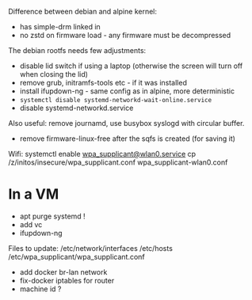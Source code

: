 
Difference between debian and alpine kernel:

- has simple-drm linked in
- no zstd on firmware load - any firmware must be decompressed


The debian rootfs needs few adjustments:
- disable lid switch if using a laptop (otherwise the screen will turn off when closing the lid)
- remove grub, initramfs-tools etc - if it was installed
- install ifupdown-ng - same config as in alpine, more deterministic
-  `systemctl disable systemd-networkd-wait-online.service`
- disable systemd-networkd.service

Also useful: remove journamd, use busybox syslogd with circular buffer.

- remove firmware-linux-free after the sqfs is created (for saving it)

Wifi:
systemctl enable wpa_supplicant@wlan0.service
cp /z/initos/insecure/wpa_supplicant.conf wpa_supplicant-wlan0.conf

# In a VM

- apt purge systemd !
- add vc
- ifupdown-ng

Files to update:
/etc/network/interfaces
/etc/hosts
/etc/wpa_supplicant/wpa_supplicant.conf

- add docker br-lan network
- fix-docker iptables for router
- machine id ? 
